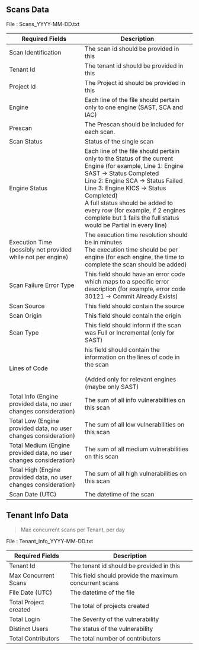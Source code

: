 ## Scans Data

File : Scans_YYYY-MM-DD.txt

| Required Fields         | Description  |
| ----------------------- | ------------------------------------------------------------------------------------------------------------------------------------------------------------------------------------------------------------------------------------------------------------------------------------------------------------------------------------------------------------------------- |
| Scan Identification     | The scan id should be provided in this   |
| Tenant Id              | The tenant id should be provided in this  |
| Project Id              | The Project id should be provided in this  |
| Engine                  | Each line of the file should pertain only to one engine (SAST, SCA and IAC)|
| Prescan                 | The Prescan should be included for each scan.|
| Scan Status | Status of the single scan|
| Engine Status                  | Each line of the file should pertain only to the Status of the current Engine (for example, Line 1: Engine SAST → Status Completed<br>Line 2: Engine SCA → Status Failed            Line 3: Engine KICS → Status Completed)<br>A full status should be added to every row (for example, if 2 engines complete but 1 fails the full status would be Partial in every line) |
| Execution Time (possibly not provided while not per engine)          | The execution time resolution should be in minutes<br>The execution time should be per engine (for each engine, the time to complete the scan should be added) |
| Scan Failure Error Type | This field should have an error code which maps to a specific error description (for example,  error code 30121 → Commit Already Exists)|
| Scan Source             | This field should contain the source |
| Scan Origin             | This field should contain the origin |
| Scan Type               | This field should inform if the scan was Full or Incremental (only for SAST)  |
| Lines of Code           | his field should contain the information on the lines of code in the scan<br><br>(Added only for relevant engines (maybe only SAST) |
| Total Info (Engine provided data, no user changes consideration)    | The sum of all info vulnerabilities on this scan   |
| Total Low (Engine provided data, no user changes consideration)    | The sum of all low vulnerabilities on this scan   |
| Total Medium (Engine provided data, no user changes consideration)    | The sum of all medium vulnerabilities on this scan   |
| Total High (Engine provided data, no user changes consideration)    | The sum of all high vulnerabilities on this scan   |
| Scan Date (UTC)    | The datetime of the scan   |


## Tenant Info Data

> Max concurrent scans per Tenant, per day

File : Tenant_Info_YYYY-MM-DD.txt

| Required Fields         | Description         |  
| --------------- | -------------------------------------------- |
| Tenant Id              | The tenant id should be provided in this  |
| Max Concurrent Scans    | This field should provide the maximum concurrent scans   |
| File Date (UTC)    | The datetime of the file   |
| Total Project created | The total of projects created |
| Total Login         | The Severity of the vulnerability            |
| Distinct Users         | The status of the vulnerability              |
| Total Contributors | The total number of contributors |


